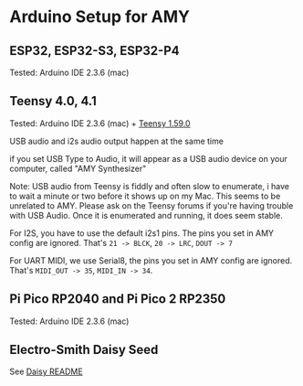 # Arduino Setup for AMY



## ESP32, ESP32-S3, ESP32-P4

Tested: Arduino IDE 2.3.6 (mac)



## Teensy 4.0, 4.1

Tested: Arduino IDE 2.3.6 (mac) + [Teensy 1.59.0](https://www.pjrc.com/teensy/teensyduino.html)

USB audio and i2s audio output happen at the same time

if you set USB Type to Audio, it will appear as a USB audio device on your computer, called "AMY Synthesizer"

Note: USB audio from Teensy is fiddly and often slow to enumerate, i have to wait a minute or two before it shows up on my Mac. This seems to be unrelated to AMY. Please ask on the Teensy forums if you're having trouble with USB Audio. Once it is enumerated and running, it does seem stable.

For I2S, you have to use the default i2s1 pins. The pins you set in AMY config are ignored. That's `21 -> BLCK`, `20 -> LRC`, `DOUT -> 7`

For UART MIDI, we use Serial8, the pins you set in AMY config are ignored. That's `MIDI_OUT -> 35`, `MIDI_IN -> 34`.



## Pi Pico RP2040 and Pi Pico 2 RP2350

Tested: Arduino IDE 2.3.6 (mac)


## Electro-Smith Daisy Seed

See [Daisy README](../daisy/README.md)

